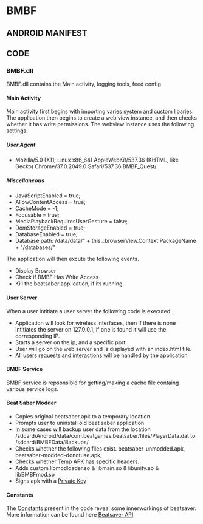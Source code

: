 # BMBF

## ANDROID MANIFEST

## CODE

### BMBF.dll
BMBF.dll contains the Main activity, logging tools, feed config

#### Main Activity
Main activity first begins with importing varies system and custom libaries. The application then begins to create a web view instance, and then checks whether it has write permissions.  The webview instance uses the following settings.
##### User Agent
- Mozilla/5.0 (X11; Linux x86_64) AppleWebKit/537.36 (KHTML, like Gecko) Chrome/37.0.2049.0 Safari/537.36 BMBF_Quest/ 
##### Miscellaneous
- JavaScriptEnabled = true;
- AllowContentAccess = true;
- CacheMode = -1;
- Focusable = true;
- MediaPlaybackRequiresUserGesture = false;
- DomStorageEnabled = true;
- DatabaseEnabled = true;
- Database path: /data/data/" + this._browserView.Context.PackageName + "/databases/"

The application will then excute the following events.
- Display Browser
- Check if BMBF Has Write Access
- Kill the beatsaber application, if its running.
#### User Server
When a user intitiate a user server the following code is executed.
- Application will look for wireless interfaces, then if there is none intitiates the server on 127.0.0.1, if one is found it will use the corresponding IP.
- Starts a server on the ip, and a specific port.
- User will go on the web server and is displayed with an index.html file. 
- All users requests and interactions will be handled by the application
#### BMBF Service
BMBF service is repsonsible for getting/making a cache file containg various service logs.
#### Beat Saber Modder
- Copies original beatsaber apk to a temporary location
- Prompts user to uninstall old beat saber application
- In some cases will backup user data from the location /sdcard/Android/data/com.beatgames.beatsaber/files/PlayerData.dat to /sdcard/BMBFData/Backups/
- Checks whether the following files exist. beatsaber-unmodded.apk, beatsaber-modded-donotuse.apk, 
- Checks whether Temp APK has specific headers. 
- Adds custom libmodloader.so & libmain.so & libunity.so & libBMBFmod.so
- Signs apk with a [Private Key](Cert)
#### Constants
The [Constants](SystemUX_Intents) present in the code reveal some innerworkings of beatsaver. More information can be found here [Beatsaver API](https://docs.beatsaver.com/)
